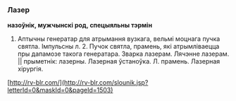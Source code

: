 ### Лазер
**назоўнік, мужчынскі род, спецыяльны тэрмін**

1. Аптычны генератар для атрымання вузкага, вельмі моцнага пучка святла. Імпульсны л. 2. Пучок святла, прамень, які атрымліваецца пры дапамозе такога генератара. Зварка лазерам. Лячэнне лазерам. || прыметнік: лазерны. Лазерная ўстаноўка. Л. прамень. Лазерная хірургія.

<a rel="author">[http://rv-blr.com/](http://rv-blr.com/slounik.jsp?letterId=0&maskId=0&pageId=1503)</a>
